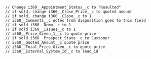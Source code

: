         // Change i360__Appointment_Status__c to "Resulted"
        // if sold, change i360__Close_Price__c to quoted amount
        // if sold, change i360__Close__c to 1
        // i360__Comments__c notes from disposition goes to this field
        // if sold i360__Demo__c to 1
        // if sold i360__Issue1__c to 1
        // i360__Price_Given_1__c to quote price
        // if sold i360__Prospect_State__c to Customer
        // i360__Quoted_Amount__c quote price
        // i360__Total_Price_Given__c to quote price
        // i360__External_System_Id__c to lead_id
